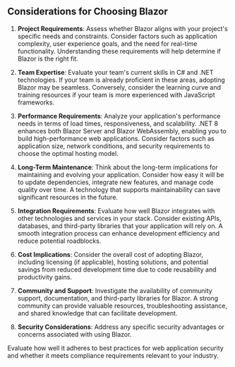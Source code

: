 ## Considerations for Choosing Blazor

1. **Project Requirements**: Assess whether Blazor aligns with your project's specific needs and constraints. Consider factors such as application complexity, user experience goals, and the need for real-time functionality. Understanding these requirements will help determine if Blazor is the right fit.

2. **Team Expertise**: Evaluate your team's current skills in C# and .NET technologies. If your team is already proficient in these areas, adopting Blazor may be seamless. Conversely, consider the learning curve and training resources if your team is more experienced with JavaScript frameworks.

3. **Performance Requirements**: Analyze your application's performance needs in terms of load times, responsiveness, and scalability. .NET 8 enhances both Blazor Server and Blazor WebAssembly, enabling you to build high-performance web applications. Consider factors such as application size, network conditions, and security requirements to choose the optimal hosting model.

4. **Long-Term Maintenance**: Think about the long-term implications for maintaining and evolving your application. Consider how easy it will be to update dependencies, integrate new features, and manage code quality over time. A technology that supports maintainability can save significant resources in the future.

5. **Integration Requirements**: Evaluate how well Blazor integrates with other technologies and services in your stack. Consider existing APIs, databases, and third-party libraries that your application will rely on. A smooth integration process can enhance development efficiency and reduce potential roadblocks.

6. **Cost Implications**: Consider the overall cost of adopting Blazor, including licensing (if applicable), hosting solutions, and potential savings from reduced development time due to code reusability and productivity gains.

7. **Community and Support**: Investigate the availability of community support, documentation, and third-party libraries for Blazor. A strong community can provide valuable resources, troubleshooting assistance, and shared knowledge that can facilitate development.

8. **Security Considerations**: Address any specific security advantages or concerns associated with using Blazor.

Evaluate how well it adheres to best practices for web application security and whether it meets compliance requirements relevant to your industry.